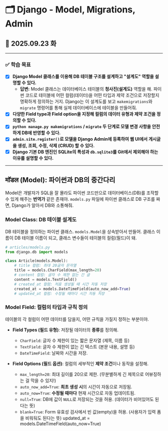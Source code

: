 # 🗂️ Django - Model, Migrations, Admin

## 📅 2025.09.23 화

---

### ✅ 학습 목표

- [x] **Django Model 클래스를 이용해 DB 테이블 구조를 설계하고 "설계도" 역할을 설명할 수 있다.**
    - **답변:** Model 클래스는 데이터베이스 테이블의 **청사진(설계도)** 역할을 해. 파이썬 코드로 테이블에 어떤 컬럼(데이터)을 어떤 타입과 제약 조건으로 저장할지 명확하게 정의하는 거지. Django는 이 설계도를 보고 `makemigrations`와 `migrate` 명령어를 통해 실제 데이터베이스에 테이블을 만들어줘.
- [x] **다양한 Field type과 Field option을 지정해 컬럼의 데이터 유형과 제약 조건을 정의할 수 있다.**
- [x] **`python manage.py makemigrations` / `migrate` 두 단계로 모델 변경 사항을 안전하게 DB에 반영할 수 있다.**
- [x] **`admin.site.register()`로 모델을 Django Admin에 등록하여 웹 UI에서 게시글을 생성, 조회, 수정, 삭제 (CRUD) 할 수 있다.**
- [x] **Django 기본 DB 엔진인 SQLite의 특성과 `db.sqlite3`를 Git에서 제외해야 하는 이유를 설명할 수 있다.**

---

##  मॉडल (Model): 파이썬과 DB의 중간다리

Model은 개발자가 SQL을 잘 몰라도 파이썬 코드만으로 데이터베이스(DB)를 조작할 수 있게 해주는 **번역가** 같은 존재야. `models.py` 파일에 파이썬 클래스로 DB 구조를 짜면, Django가 알아서 DB와 소통해줘.

### Model Class: DB 테이블 설계도

DB 테이블을 정의하는 파이썬 클래스. `models.Model`을 상속받아서 만들어. 클래스 이름이 DB 테이블 이름이 되고, 클래스 변수들이 테이블의 컬럼(필드)이 돼.

```python
# articles/models.py
from django.db import models

class Article(models.Model):
    # title 컬럼: 최대 20글자 문자열
    title = models.CharField(max_length=20)
    # content 컬럼: 글자 수 제한 없는 긴 글
    content = models.TextField()
    # created_at 컬럼: 처음 생성될 때 시간 자동 저장
    created_at = models.DateTimeField(auto_now_add=True)
    # updated_at 컬럼: 수정될 때마다 시간 자동 저장
```
### Model Field: 컬럼의 타입과 규칙 정의

테이블의 각 컬럼이 어떤 데이터를 담을지, 어떤 규칙을 가질지 정하는 부분이야.

-   **Field Types (필드 유형)**: 저장될 데이터의 **종류**를 정의해.
    -   `CharField`: 글자 수 제한이 있는 짧은 문자열 (제목, 이름 등)
    -   `TextField`: 글자 수 제한이 없는 긴 텍스트 (본문 내용, 설명 등)
    -   `DateTimeField`: 날짜와 시간을 저장.

-   **Field Options (필드 옵션)**: 컬럼의 세부적인 **제약 조건**이나 동작을 설정해.
    -   `max_length=20`: 최대 길이를 20으로 제한. (무분별하게 긴 제목으로 어뷰징하는 걸 막을 수 있지!)
    -   `auto_now_add=True`: **최초 생성 시**의 시간이 자동으로 저장됨.
    -   `auto_now=True`: **수정될 때마다** 현재 시간으로 자동 업데이트됨.
    -   `null=True`: DB에 값이 `NULL`로 저장되는 것을 허용. (데이터가 비어있어도 된다는 뜻)
    -   `blank=True`: Form 유효성 검사에서 빈 값(empty)을 허용. (사용자가 입력 폼을 비워둬도 된다는 뜻)
    updated_at = models.DateTimeField(auto_now=True)
